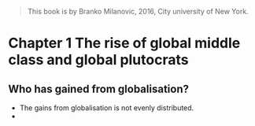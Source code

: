> This book is by Branko Milanovic, 2016,  City university of New York.
>

# Chapter 1 The rise of global middle class and global plutocrats

## Who has gained from globalisation?
- The gains from globalisation is not evenly distributed.
- 
<!--stackedit_data:
eyJoaXN0b3J5IjpbLTM5NjE4ODYxNSwtMTI4MzkzNjcyNywyOD
M5Mjg4MjRdfQ==
-->